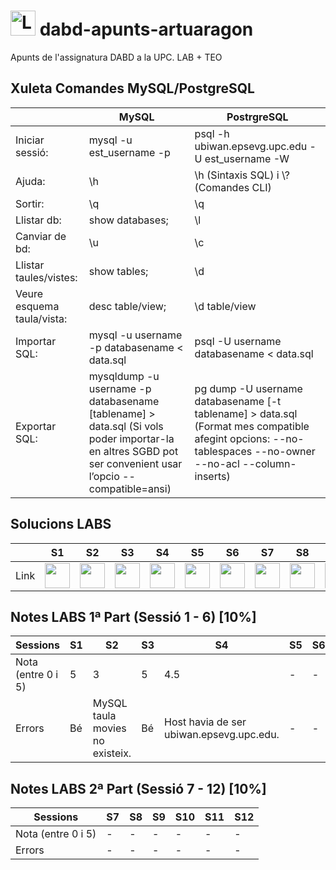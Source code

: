 # <img src="https://github.com/artHub-j/dabd-apunts-artuaragon/assets/92806890/bd0f85c2-26ab-488e-98e3-cce94a095788" alt="Logo_UPC svg" width="40" height="40"> dabd-apunts-artuaragon
Apunts de l'assignatura DABD a la UPC. LAB + TEO

## Xuleta Comandes MySQL/PostgreSQL

|   |MySQL|PostrgreSQL|
|---|-----|---------|
|Iniciar sessió: |mysql -u est_username -p | psql -h ubiwan.epsevg.upc.edu -U est_username -W|
|Ajuda: |\h| \h (Sintaxis SQL) i \\? (Comandes CLI)|
|Sortir: |\q|\q|
|Llistar db: |show databases;| \l|
|Canviar de bd: |\u| \c|
|Llistar taules/vistes: |show tables;|\d|
|Veure esquema taula/vista: |desc table/view;|\d table/view|
|Importar SQL: |mysql -u username -p databasename < data.sql| psql -U username databasename < data.sql|
|Exportar SQL: |mysqldump -u username -p databasename [tablename] > data.sql (Si vols poder importar-la en altres SGBD pot ser convenient usar l’opcio --compatible=ansi)| pg dump -U username databasename [-t tablename] > data.sql (Format mes compatible afegint opcions: --no-tablespaces --no-owner --no-acl --column-inserts)|

## Solucions LABS



|    |S1|S2|S3|S4|S5|S6|S7|S8|S9|S10|S11|S12|
|----|--|--|--|--|--|--|--|--|--|--|--|--|
|Link|[<img src="https://github.com/artHub-j/dabd-apunts-artuaragon/assets/92806890/771e2532-56fb-4ee6-ae5c-5795eb752acd" width="40" height="40">](https://github.com/artHub-j/dabd-apunts-artuaragon/blob/main/LABS/Sessio%201/s1-apunts.md)|[<img src="https://github.com/artHub-j/dabd-apunts-artuaragon/assets/92806890/771e2532-56fb-4ee6-ae5c-5795eb752acd" width="40" height="40">](https://github.com/artHub-j/dabd-apunts-artuaragon/blob/main/LABS/Sessio%202/s2-apunts.md)|[<img src="https://github.com/artHub-j/dabd-apunts-artuaragon/assets/92806890/771e2532-56fb-4ee6-ae5c-5795eb752acd" width="40" height="40">](https://github.com/artHub-j/dabd-apunts-artuaragon/blob/main/LABS/Sessio%203/s3-apunts.md)|[<img src="https://github.com/artHub-j/dabd-apunts-artuaragon/assets/92806890/771e2532-56fb-4ee6-ae5c-5795eb752acd" width="40" height="40">](https://github.com/artHub-j/dabd-apunts-artuaragon/blob/main/LABS/Sessio%204/s4-apunts.md)|[<img src="https://github.com/artHub-j/dabd-apunts-artuaragon/assets/92806890/771e2532-56fb-4ee6-ae5c-5795eb752acd" width="40" height="40">](https://github.com/artHub-j/dabd-apunts-artuaragon/blob/main/LABS/Sessio%205/s5-apunts.md)|[<img src="https://github.com/artHub-j/dabd-apunts-artuaragon/assets/92806890/771e2532-56fb-4ee6-ae5c-5795eb752acd" width="40" height="40">](https://github.com/artHub-j/dabd-apunts-artuaragon/blob/main/LABS/Sessio%206/s6-apunts.md)|[<img src="https://github.com/artHub-j/dabd-apunts-artuaragon/assets/92806890/771e2532-56fb-4ee6-ae5c-5795eb752acd" width="40" height="40">](https://github.com/artHub-j/dabd-apunts-artuaragon/blob/main/LABS/Sessio%207/s7-apunts.md)|[<img src="https://github.com/artHub-j/dabd-apunts-artuaragon/assets/92806890/771e2532-56fb-4ee6-ae5c-5795eb752acd" width="40" height="40">](https://github.com/artHub-j/dabd-apunts-artuaragon/blob/main/LABS/Sessio%208/s8-apunts.md)|[<img src="https://github.com/artHub-j/dabd-apunts-artuaragon/assets/92806890/771e2532-56fb-4ee6-ae5c-5795eb752acd" width="40" height="40">](https://github.com/artHub-j/dabd-apunts-artuaragon/blob/main/LABS/Sessio%209/s9-apunts.md)|[<img src="https://github.com/artHub-j/dabd-apunts-artuaragon/assets/92806890/771e2532-56fb-4ee6-ae5c-5795eb752acd" width="40" height="40">](https://github.com/artHub-j/dabd-apunts-artuaragon/blob/main/LABS/Sessio%2010/s10-apunts.md)|[<img src="https://github.com/artHub-j/dabd-apunts-artuaragon/assets/92806890/771e2532-56fb-4ee6-ae5c-5795eb752acd" width="40" height="40">](https://github.com/artHub-j/dabd-apunts-artuaragon/blob/main/LABS/Sessio%2011/s11-apunts.md)|[<img src="https://github.com/artHub-j/dabd-apunts-artuaragon/assets/92806890/771e2532-56fb-4ee6-ae5c-5795eb752acd" width="40" height="40">](https://github.com/artHub-j/dabd-apunts-artuaragon/blob/main/LABS/Sessio%2012/s12-apunts.md)|

## Notes LABS 1ª Part (Sessió 1 - 6) [10%]

| Sessions           |S1| S2                               | S3 | S4 | S5 | S6 |
|--------------------|--|----------------------------------|----|----|----|----|
| Nota (entre 0 i 5) |5 |3                                | 5  | 4.5  | -  | -  |
| Errors             |Bé|MySQL taula movies no existeix.  | Bé | Host havia de ser ubiwan.epsevg.upc.edu. | -  | -  |

## Notes LABS 2ª Part (Sessió 7 - 12) [10%]

| Sessions           |S7|S8|S9|S10|S11|S12|
|--------------------|--|--|--|---|---|---|
| Nota (entre 0 i 5) |- |- |- | - | - | - |
| Errors             |- |- |- | - | - | - |

